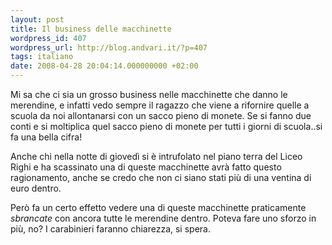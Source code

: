 ```yaml
---
layout: post
title: Il business delle macchinette
wordpress_id: 407
wordpress_url: http://blog.andvari.it/?p=407
tags: italiano
date: 2008-04-28 20:04:14.000000000 +02:00
---
```

Mi sa che ci sia un grosso business nelle macchinette che danno le merendine, e infatti vedo sempre il ragazzo che viene a rifornire quelle a scuola da noi allontanarsi con un sacco pieno di monete. Se si fanno due conti e si moltiplica quel sacco pieno di monete per tutti i giorni di scuola..si fa una bella cifra!

Anche chi nella notte di giovedì si è intrufolato nel piano terra del Liceo Righi e ha scassinato una di queste macchinette avrà fatto questo ragionamento, anche se credo che non ci siano stati più di una ventina di euro dentro.

Però fa un certo effetto vedere una di queste macchinette praticamente <em>sbrancate </em>con ancora tutte le merendine dentro. Poteva fare uno sforzo in più, no? I carabinieri faranno chiarezza, si spera.
